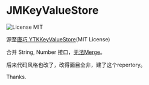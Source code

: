 # JMKeyValueStore

![License MIT](https://go-shields.herokuapp.com/license-MIT-blue.png)

源至[唐巧 YTKKeyValueStore](https://github.com/yuantiku/YTKKeyValueStore)(MIT License)

合并 String, Number 接口，[无法Merge](https://github.com/yuantiku/YTKKeyValueStore/pull/6)。

后来代码风格也改了，改得面目全非，建了这个repertory。

Thanks.
